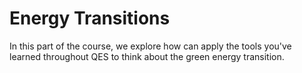 # Energy Transitions

In this part of the course, we explore how can apply the tools you've learned throughout QES to think about the green energy transition.

```{tableofcontents}
```
